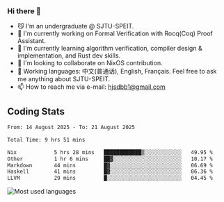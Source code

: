 ### Hi there 👋

<!--
**definfo/definfo** is a ✨ _special_ ✨ repository because its `README.md` (this file) appears on your GitHub profile.

Here are some ideas to get you started:

- 🔭 I’m currently working on ...
- 🌱 I’m currently learning ...
- 👯 I’m looking to collaborate on ...
- 🤔 I’m looking for help with ...
- 💬 Ask me about ...
- 📫 How to reach me: ...
- 😄 Pronouns: ...
- ⚡ Fun fact: ...
-->

- 😼 I'm an undergraduate @ SJTU-SPEIT.
- 🔭 I'm currently working on Formal Verification with Rocq(Coq) Proof Assistant.
- 🌱 I'm currently learning algorithm verification, compiler design & implementation, and Rust dev skills.
- 👯 I'm looking to collaborate on NixOS contribution.
- 💬 Working languages: 中文(普通话), English, Français. Feel free to ask me anything about SJTU-SPEIT.
- 📫 How to reach me via e-mail: hjsdbb1@gmail.com

## Coding Stats

<!--START_SECTION:waka-->

```txt
From: 14 August 2025 - To: 21 August 2025

Total Time: 9 hrs 51 mins

Nix            5 hrs 28 mins   ████████████▒░░░░░░░░░░░░   49.95 %
Other          1 hr 6 mins     ██▓░░░░░░░░░░░░░░░░░░░░░░   10.17 %
Markdown       44 mins         █▓░░░░░░░░░░░░░░░░░░░░░░░   06.69 %
Haskell        41 mins         █▓░░░░░░░░░░░░░░░░░░░░░░░   06.36 %
LLVM           29 mins         █░░░░░░░░░░░░░░░░░░░░░░░░   04.45 %
```

<!--END_SECTION:waka-->

![Most used languages](https://github-readme-stats.vercel.app/api/top-langs/?username=definfo&layout=donut&theme=dracula&exclude_repo=xv6-labs-2023)
